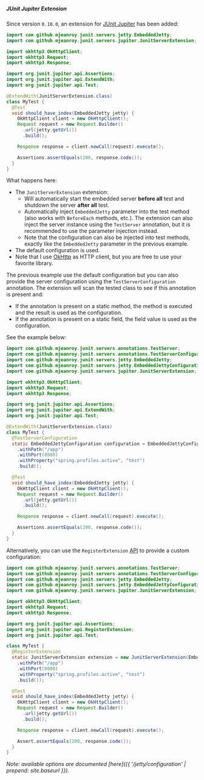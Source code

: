 ##### JUnit Jupiter Extension

Since version `0.10.0`, an extension for [JUnit Jupiter](https://junit.org/junit5/docs/current/user-guide) has been added:

```java
import com.github.mjeanroy.junit.servers.jetty.EmbeddedJetty;
import com.github.mjeanroy.junit.servers.jupiter.JunitServerExtension;

import okhttp3.OkHttpClient;
import okhttp3.Request;
import okhttp3.Response;

import org.junit.jupiter.api.Assertions;
import org.junit.jupiter.api.ExtendWith;
import org.junit.jupiter.api.Test;

@ExtendWith(JunitServerExtension.class)
class MyTest {
  @Test
  void should_have_index(EmbeddedJetty jetty) {
    OkHttpClient client = new OkHttpClient();
    Request request = new Request.Builder()
      .url(jetty.getUrl())
      .build();

    Response response = client.newCall(request).execute();

    Assertions.assertEquals(200, response.code());
  }
}
```

What happens here:

- The `JunitServerExtension` extension:
  - Will automatically start the embedded server **before all** test and shutdown the server **after all** test.
  - Automatically inject `EmbeddedJetty` parameter into the test method (also works with `BeforeEach` methods, etc.). The extension can also inject
    the server instance using the `TestServer` annotation, but it is recommended to use the parameter injection instead.
  - Note that the configuration can also be injected into test methods, exactly like the `EmbeddedJetty` parameter in the previous example.
- The default configuration is used.
- Note that I use [OkHttp](http://square.github.io/okhttp/) as HTTP client, but you are free to use your favorite library.

The previous example use the default configuration but you can also provide the server configuration using the `TestServerConfiguration` annotation. The extension will scan the tested class to see if this annotation is present and:
- If the annotation is present on a static method, the method is executed and the result is used as the configuration.
- If the annotation is present on a static field, the field value is used as the configuration.

See the example below:

```java
import com.github.mjeanroy.junit.servers.annotations.TestServer;
import com.github.mjeanroy.junit.servers.annotations.TestServerConfiguration;
import com.github.mjeanroy.junit.servers.jetty.EmbeddedJetty;
import com.github.mjeanroy.junit.servers.jetty.EmbeddedJettyConfiguration;
import com.github.mjeanroy.junit.servers.jupiter.JunitServerExtension;

import okhttp3.OkHttpClient;
import okhttp3.Request;
import okhttp3.Response;

import org.junit.jupiter.api.Assertions;
import org.junit.jupiter.api.ExtendWith;
import org.junit.jupiter.api.Test;

@ExtendWith(JunitServerExtension.class)
class MyTest {
  @TestServerConfiguration
  static EmbeddedJettyConfiguration configuration = EmbeddedJettyConfiguration.build()
    .withPath("/app")
    .withPort(8080)
    .withProperty("spring.profiles.active", "test")
    .build();

  @Test
  void should_have_index(EmbeddedJetty jetty) {
    OkHttpClient client = new OkHttpClient();
    Request request = new Request.Builder()
      .url(jetty.getUrl())
      .build();

    Response response = client.newCall(request).execute();

    Assertions.assertEquals(200, response.code());
  }
}
```

Alternatively, you can use the `RegisterExtension` [API](https://junit.org/junit5/docs/current/user-guide/#extensions-registration) to provide a custom configuration:

```java
import com.github.mjeanroy.junit.servers.annotations.TestServer;
import com.github.mjeanroy.junit.servers.annotations.TestServerConfiguration;
import com.github.mjeanroy.junit.servers.jetty.EmbeddedJetty;
import com.github.mjeanroy.junit.servers.jetty.EmbeddedJettyConfiguration;
import com.github.mjeanroy.junit.servers.jupiter.JunitServerExtension;

import okhttp3.OkHttpClient;
import okhttp3.Request;
import okhttp3.Response;

import org.junit.jupiter.api.Assertions;
import org.junit.jupiter.api.RegisterExtension;
import org.junit.jupiter.api.Test;

class MyTest {
  @RegisterExtension
  static JunitServerExtension extension = new JunitServerExtension(EmbeddedJettyConfiguration.build()
    .withPath("/app")
    .withPort(8080)
    .withProperty("spring.profiles.active", "test")
    .build());

  @Test
  void should_have_index(EmbeddedJetty jetty) {
    OkHttpClient client = new OkHttpClient();
    Request request = new Request.Builder()
      .url(jetty.getUrl())
      .build();

    Response response = client.newCall(request).execute();

    Assert.assertEquals(200, response.code());
  }
}
```

*Note: available options are documented [here]({{ '/jetty/configuration' | prepend: site.baseurl }}).*

